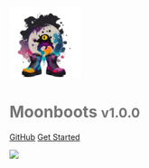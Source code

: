 <img src="media/logo.png" alt="logo" width="25%" min-width="200px"/>

<h1 style='color: rgba(89,89,89,0.83)'>Moonboots <small>v1.0.0</small></h1>

[GitHub](https://github.com/ma111e/moonboots)
[Get Started](#Description)

<!-- background image -->

![](_media/bg.png)
